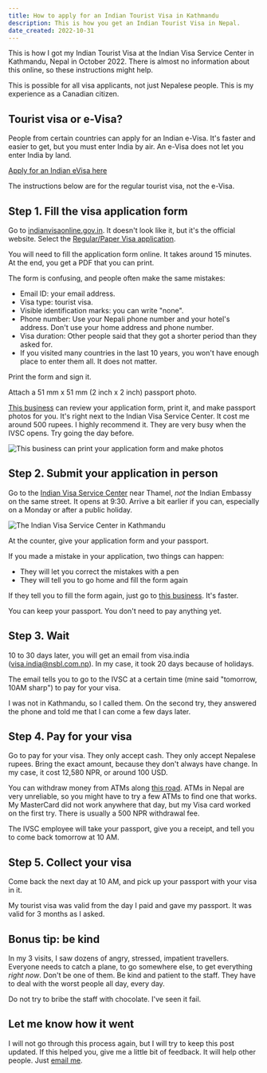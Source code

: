 ```yaml
---
title: How to apply for an Indian Tourist Visa in Kathmandu
description: This is how you get an Indian Tourist Visa in Nepal.
date_created: 2022-10-31
---
```


This is how I got my Indian Tourist Visa at the Indian Visa Service Center in Kathmandu, Nepal in October 2022. There is almost no information about this online, so these instructions might help.

This is possible for all visa applicants, not just Nepalese people. This is my experience as a Canadian citizen.

## Tourist visa or e-Visa?

People from certain countries can apply for an Indian e-Visa. It's faster and easier to get, but you must enter India by air. An e-Visa does not let you enter India by land.

[Apply for an Indian eVisa here](https://indianvisaonline.gov.in/evisa/tvoa.html)

The instructions below are for the regular tourist visa, not the e-Visa.

## Step 1. Fill the visa application form

Go to [indianvisaonline.gov.in](https://indianvisaonline.gov.in/). It doesn't look like it, but it's the official website. Select the [Regular/Paper Visa application](https://indianvisaonline.gov.in/visa/index.html).

You will need to fill the application form online. It takes around 15 minutes. At the end, you get a PDF that you can print.

The form is confusing, and people often make the same mistakes:

- Email ID: your email address.
- Visa type: tourist visa.
- Visible identification marks: you can write "none".
- Phone number: Use your Nepali phone number and your hotel's address. Don't use your home address and phone number.
- Visa duration: Other people said that they got a shorter period than they asked for.
- If you visited many countries in the last 10 years, you won't have enough place to enter them all. It does not matter.

Print the form and sign it.

Attach a 51 mm x 51 mm (2 inch x 2 inch) passport photo.

[This business](https://goo.gl/maps/eB17c53m1biykBiY9) can review your application form, print it, and make passport photos for you. It's right next to the Indian Visa Service Center. It cost me around 500 rupees. I highly recommend it. They are very busy when the IVSC opens. Try going the day before.

![](/images/indian-visa-assistance-kathmandu-nepal.jpg "This business can print your application form and make photos")

## Step 2. Submit your application in person

Go to the [Indian Visa Service Center](https://goo.gl/maps/kRZP42arJEEhCbXa6) near Thamel, *not* the Indian Embassy on the same street. It opens at 9:30. Arrive a bit earlier if you can, especially on a Monday or after a public holiday.

![](/images/indian-visa-service-center-kathmandu-nepal-2.jpg "The Indian Visa Service Center in Kathmandu")

At the counter, give your application form and your passport.

If you made a mistake in your application, two things can happen:

- They will let you correct the mistakes with a pen
- They will tell you to go home and fill the form again

If they tell you to fill the form again, just go to [this business](https://goo.gl/maps/zZGEv1yz5XQSLp8m9). It's faster.

You can keep your passport. You don't need to pay anything yet.

## Step 3. Wait

10 to 30 days later, you will get an email from visa.india (visa.india@nsbl.com.np). In my case, it took 20 days because of holidays.

The email tells you to go to the IVSC at a certain time (mine said "tomorrow, 10AM sharp") to pay for your visa.

I was not in Kathmandu, so I called them. On the second try, they answered the phone and told me that I can come a few days later.

## Step 4. Pay for your visa

Go to pay for your visa. They only accept cash. They only accept Nepalese rupees. Bring the exact amount, because they don't always have change. In my case, it cost 12,580 NPR, or around 100 USD.

You can withdraw money from ATMs along [this road](https://goo.gl/maps/mAjjPj2RDA85aX6WA). ATMs in Nepal are very unreliable, so you might have to try a few ATMs to find one that works. My MasterCard did not work anywhere that day, but my Visa card worked on the first try. There is usually a 500 NPR withdrawal fee.

The IVSC employee will take your passport, give you a receipt, and tell you to come back tomorrow at 10 AM.

## Step 5. Collect your visa

Come back the next day at 10 AM, and pick up your passport with your visa in it.

My tourist visa was valid from the day I paid and gave my passport. It was valid for 3 months as I asked.

## Bonus tip: be kind

In my 3 visits, I saw dozens of angry, stressed, impatient travellers. Everyone needs to catch a plane, to go somewhere else, to get everything *right now*. Don't be one of them. Be kind and patient to the staff. They have to deal with the worst people all day, every day.

Do not try to bribe the staff with chocolate. I've seen it fail.

## Let me know how it went

I will not go through this process again, but I will try to keep this post updated. If this helped you, give me a little bit of feedback. It will help other people. Just [email me](mailto:contact@nicolasbouliane.com).

